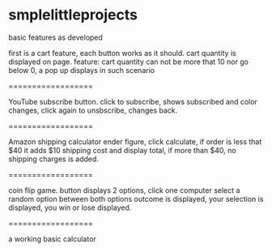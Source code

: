 # smplelittleprojects
basic features as developed

first is a cart feature, each button works as it should. cart quantity is displayed on page. 
feature: cart quantity can not be more that 10 nor go below 0, a pop up displays in such scenario

==================

YouTube subscribe button. 
click to subscribe, shows subscribed and color changes, click again to unsbscribe, changes back.

==================

Amazon shipping calculator
ender figure, click calculate, if order is less that $40 it adds $10 shipping cost and display total, if more than $40, no shipping charges is added. 

==================

coin flip game.
button displays 2 options, click one
computer select a random option between both options
outcome is displayed, your selection is displayed, you win or lose displayed.

==================

a working basic calculator
